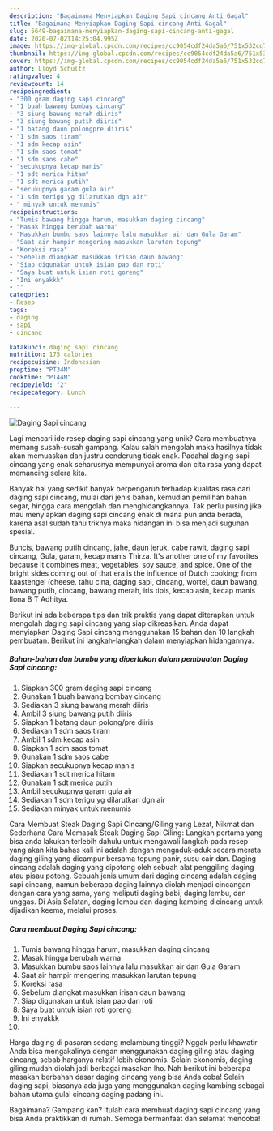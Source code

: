 ```yaml
---
description: "Bagaimana Menyiapkan Daging Sapi cincang Anti Gagal"
title: "Bagaimana Menyiapkan Daging Sapi cincang Anti Gagal"
slug: 5649-bagaimana-menyiapkan-daging-sapi-cincang-anti-gagal
date: 2020-07-02T14:25:04.995Z
image: https://img-global.cpcdn.com/recipes/cc9054cdf24da5a6/751x532cq70/daging-sapi-cincang-foto-resep-utama.jpg
thumbnail: https://img-global.cpcdn.com/recipes/cc9054cdf24da5a6/751x532cq70/daging-sapi-cincang-foto-resep-utama.jpg
cover: https://img-global.cpcdn.com/recipes/cc9054cdf24da5a6/751x532cq70/daging-sapi-cincang-foto-resep-utama.jpg
author: Lloyd Schultz
ratingvalue: 4
reviewcount: 14
recipeingredient:
- "300 gram daging sapi cincang"
- "1 buah bawang bombay cincang"
- "3 siung bawang merah diiris"
- "3 siung bawang putih diiris"
- "1 batang daun polongpre diiris"
- "1 sdm saos tiram"
- "1 sdm kecap asin"
- "1 sdm saos tomat"
- "1 sdm saos cabe"
- "secukupnya kecap manis"
- "1 sdt merica hitam"
- "1 sdt merica putih"
- "secukupnya garam gula air"
- "1 sdm terigu yg dilarutkan dgn air"
- " minyak untuk menumis"
recipeinstructions:
- "Tumis bawang hingga harum, masukkan daging cincang"
- "Masak hingga berubah warna"
- "Masukkan bumbu saos lainnya lalu masukkan air dan Gula Garam"
- "Saat air hampir mengering masukkan larutan tepung"
- "Koreksi rasa"
- "Sebelum diangkat masukkan irisan daun bawang"
- "Siap digunakan untuk isian pao dan roti"
- "Saya buat untuk isian roti goreng"
- "Ini enyakkk"
- ""
categories:
- Resep
tags:
- daging
- sapi
- cincang

katakunci: daging sapi cincang 
nutrition: 175 calories
recipecuisine: Indonesian
preptime: "PT34M"
cooktime: "PT44M"
recipeyield: "2"
recipecategory: Lunch

---
```



![Daging Sapi cincang](https://img-global.cpcdn.com/recipes/cc9054cdf24da5a6/751x532cq70/daging-sapi-cincang-foto-resep-utama.jpg)

Lagi mencari ide resep daging sapi cincang yang unik? Cara membuatnya memang susah-susah gampang. Kalau salah mengolah maka hasilnya tidak akan memuaskan dan justru cenderung tidak enak. Padahal daging sapi cincang yang enak seharusnya mempunyai aroma dan cita rasa yang dapat memancing selera kita.

Banyak hal yang sedikit banyak berpengaruh terhadap kualitas rasa dari daging sapi cincang, mulai dari jenis bahan, kemudian pemilihan bahan segar, hingga cara mengolah dan menghidangkannya. Tak perlu pusing jika mau menyiapkan daging sapi cincang enak di mana pun anda berada, karena asal sudah tahu triknya maka hidangan ini bisa menjadi suguhan spesial.

Buncis, bawang putih cincang, jahe, daun jeruk, cabe rawit, daging sapi cincang, Gula, garam, kecap manis Thirza. It&#39;s another one of my favorites because it combines meat, vegetables, soy sauce, and spice. One of the bright sides coming out of that era is the influence of Dutch cooking; from kaastengel (cheese. tahu cina, daging sapi, cincang, wortel, daun bawang, bawang putih, cincang, bawang merah, iris tipis, kecap asin, kecap manis Ilona B T Adhitya.


Berikut ini ada beberapa tips dan trik praktis yang dapat diterapkan untuk mengolah daging sapi cincang yang siap dikreasikan. Anda dapat menyiapkan Daging Sapi cincang menggunakan 15 bahan dan 10 langkah pembuatan. Berikut ini langkah-langkah dalam menyiapkan hidangannya.

<!--inarticleads1-->

##### Bahan-bahan dan bumbu yang diperlukan dalam pembuatan Daging Sapi cincang:

1. Siapkan 300 gram daging sapi cincang
1. Gunakan 1 buah bawang bombay cincang
1. Sediakan 3 siung bawang merah diiris
1. Ambil 3 siung bawang putih diiris
1. Siapkan 1 batang daun polong/pre diiris
1. Sediakan 1 sdm saos tiram
1. Ambil 1 sdm kecap asin
1. Siapkan 1 sdm saos tomat
1. Gunakan 1 sdm saos cabe
1. Siapkan secukupnya kecap manis
1. Sediakan 1 sdt merica hitam
1. Gunakan 1 sdt merica putih
1. Ambil secukupnya garam gula air
1. Sediakan 1 sdm terigu yg dilarutkan dgn air
1. Sediakan  minyak untuk menumis


Cara Membuat Steak Daging Sapi Cincang/Giling yang Lezat, Nikmat dan Sederhana Cara Memasak Steak Daging Sapi Giling: Langkah pertama yang bisa anda lakukan terlebih dahulu untuk mengawali langkah pada resep yang akan kita bahas kali ini adalah dengan mengaduk-aduk secara merata daging giling yang dicampur bersama tepung panir, susu cair dan. Daging cincang adalah daging yang dipotong oleh sebuah alat penggiling daging atau pisau potong. Sebuah jenis umum dari daging cincang adalah daging sapi cincang, namun beberapa daging lainnya diolah menjadi cincangan dengan cara yang sama, yang meliputi daging babi, daging lembu, dan unggas. Di Asia Selatan, daging lembu dan daging kambing dicincang untuk dijadikan keema, melalui proses. 

<!--inarticleads2-->

##### Cara membuat Daging Sapi cincang:

1. Tumis bawang hingga harum, masukkan daging cincang
1. Masak hingga berubah warna
1. Masukkan bumbu saos lainnya lalu masukkan air dan Gula Garam
1. Saat air hampir mengering masukkan larutan tepung
1. Koreksi rasa
1. Sebelum diangkat masukkan irisan daun bawang
1. Siap digunakan untuk isian pao dan roti
1. Saya buat untuk isian roti goreng
1. Ini enyakkk
1. 


Harga daging di pasaran sedang melambung tinggi? Nggak perlu khawatir Anda bisa mengakalinya dengan menggunakan daging giling atau daging cincang, sebab harganya relatif lebih ekonomis. Selain ekonomis, daging giling mudah diolah jadi berbagai masakan lho. Nah berikut ini beberapa masakan berbahan dasar daging cincang yang bisa Anda coba! Selain daging sapi, biasanya ada juga yang menggunakan daging kambing sebagai bahan utama gulai cincang daging padang ini. 

Bagaimana? Gampang kan? Itulah cara membuat daging sapi cincang yang bisa Anda praktikkan di rumah. Semoga bermanfaat dan selamat mencoba!
